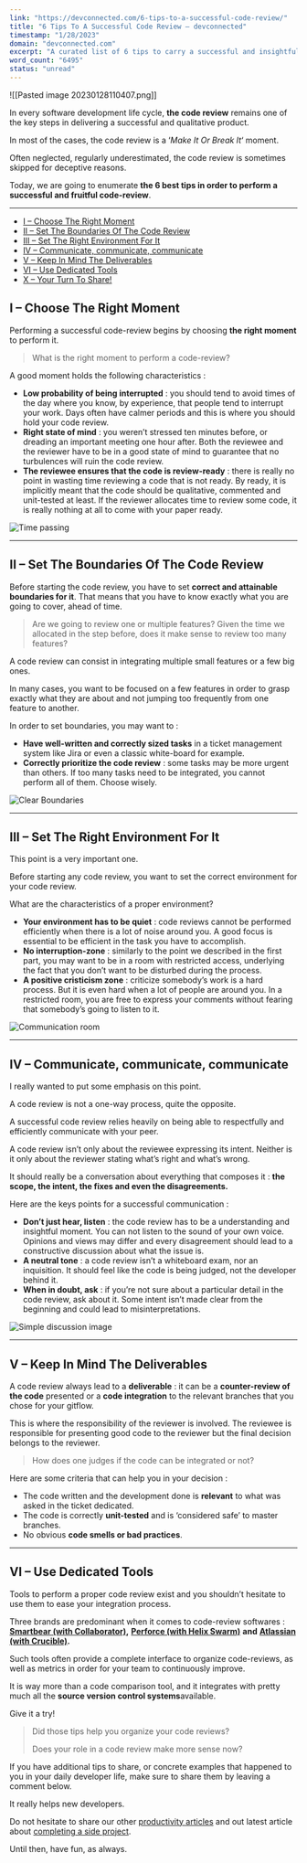 ```yaml
---
link: "https://devconnected.com/6-tips-to-a-successful-code-review/"
title: "6 Tips To A Successful Code Review – devconnected"
timestamp: "1/28/2023"
domain: "devconnected.com"
excerpt: "A curated list of 6 tips to carry a successful and insightful code review. Includes a short presentation of tools available."
word_count: "6495"
status: "unread"
---
```

![[Pasted image 20230128110407.png]]

In every software development life cycle, **the code review** remains one of the key steps in delivering a successful and qualitative product.

In most of the cases, the code review is a ‘*Make It Or Break It*‘ moment.

Often neglected, regularly underestimated, the code review is sometimes skipped for deceptive reasons.

Today, we are going to enumerate **the 6 best tips in order to perform a successful and fruitful code-review**.

---

-   [I – Choose The Right Moment](#I_Choose_The_Right_Moment "I – Choose The Right Moment")
-   [II – Set The Boundaries Of The Code Review](#II_Set_The_Boundaries_Of_The_Code_Review "II – Set The Boundaries Of The Code Review")
-   [III – Set The Right Environment For It](#III_Set_The_Right_Environment_For_It "III – Set The Right Environment For It")
-   [IV – Communicate, communicate, communicate](#IV_Communicate_communicate_communicate "IV – Communicate, communicate, communicate")
-   [V – Keep In Mind The Deliverables](#V_Keep_In_Mind_The_Deliverables "V – Keep In Mind The Deliverables")
-   [VI – Use Dedicated Tools](#VI_Use_Dedicated_Tools "VI – Use Dedicated Tools")
-   [X – Your Turn To Share!](#X_Your_Turn_To_Share "X – Your Turn To Share!")

## I – Choose The Right Moment

Performing a successful code-review begins by choosing **the right moment** to perform it.

> What is the right moment to perform a code-review?

A good moment holds the following characteristics :

-   **Low probability of being interrupted** : you should tend to avoid times of the day where you know, by experience, that people tend to interrupt your work. Days often have calmer periods and this is where you should hold your code review.
-   **Right state of mind** : you weren’t stressed ten minutes before, or dreading an important meeting one hour after. Both the reviewee and the reviewer have to be in a good state of mind to guarantee that no turbulences will ruin the code review.
-   **The reviewee ensures that the code is review-ready** : there is really no point in wasting time reviewing a code that is not ready. By ready, it is implicitly meant that the code should be qualitative, commented and unit-tested at least. If the reviewer allocates time to review some code, it is really nothing at all to come with your paper ready.

![Time passing](https://devconnected.com/wp-content/uploads/2019/04/djim-loic-69263-unsplash-1024x798.jpg)

---

## II – Set The Boundaries Of The Code Review

Before starting the code review, you have to set **correct and attainable boundaries for it**. That means that you have to know exactly what you are going to cover, ahead of time.

> Are we going to review one or multiple features? Given the time we allocated in the step before, does it make sense to review too many features?

A code review can consist in integrating multiple small features or a few big ones.

In many cases, you want to be focused on a few features in order to grasp exactly what they are about and not jumping too frequently from one feature to another.

In order to set boundaries, you may want to :

-   **Have well-written and correctly sized tasks** in a ticket management system like Jira or even a classic white-board for example.
-   **Correctly prioritize the code review** : some tasks may be more urgent than others. If too many tasks need to be integrated, you cannot perform all of them. Choose wisely.

![Clear Boundaries](https://devconnected.com/wp-content/uploads/2019/04/ben-hershey-589809-unsplash-1024x680.jpg)

---

## III – Set The Right Environment For It

This point is a very important one.

Before starting any code review, you want to set the correct environment for your code review.

What are the characteristics of a proper environment?

-   **Your environment has to be quiet** : code reviews cannot be performed efficiently when there is a lot of noise around you. A good focus is essential to be efficient in the task you have to accomplish.
-   **No interruption-zone** : similarly to the point we described in the first part, you may want to be in a room with restricted access, underlying the fact that you don’t want to be disturbed during the process.
-   **A positive cristicism zone** : criticize somebody’s work is a hard process. But it is even hard when a lot of people are around you. In a restricted room, you are free to express your comments without fearing that somebody’s going to listen to it.

![Communication room](https://images.unsplash.com/photo-1542744095-fcf48d80b0fd?ixlib=rb-1.2.1&ixid=eyJhcHBfaWQiOjEyMDd9&auto=format&fit=crop&w=1355&q=80)

---

## IV – Communicate, communicate, communicate

I really wanted to put some emphasis on this point.

A code review is not a one-way process, quite the opposite.

A successful code review relies heavily on being able to respectfully and efficiently communicate with your peer.

A code review isn’t only about the reviewee expressing its intent. Neither is it only about the reviewer stating what’s right and what’s wrong.

It should really be a conversation about everything that composes it : **the scope, the intent, the fixes and even the disagreements.**

Here are the keys points for a successful communication :

-   **Don’t just hear, listen** : the code review has to be a understanding and insightful moment. You can not listen to the sound of your own voice. Opinions and views may differ and every disagreement should lead to a constructive discussion about what the issue is.
-   **A neutral tone** : a code review isn’t a whiteboard exam, nor an inquisition. It should feel like the code is being judged, not the developer behind it.
-   **When in doubt, ask** : if you’re not sure about a particular detail in the code review, ask about it. Some intent isn’t made clear from the beginning and could lead to misinterpretations.

![Simple discussion image](https://images.unsplash.com/photo-1500565534308-0db60f7116f3?ixlib=rb-1.2.1&ixid=eyJhcHBfaWQiOjEyMDd9&auto=format&fit=crop&w=1350&q=80)

---

## V – Keep In Mind The Deliverables

A code review always lead to a **deliverable** : it can be a **counter-review of the code** presented or a **code integration** to the relevant branches that you chose for your gitflow.

This is where the responsibility of the reviewer is involved. The reviewee is responsible for presenting good code to the reviewer but the final decision belongs to the reviewer.

> How does one judges if the code can be integrated or not?

Here are some criteria that can help you in your decision :

-   The code written and the development done is **relevant** to what was asked in the ticket dedicated.
-   The code is correctly **unit-tested** and is ‘considered safe’ to master branches.
-   No obvious **code smells or bad practices**.

---

## VI – Use Dedicated Tools

Tools to perform a proper code review exist and you shouldn’t hesitate to use them to ease your integration process.

Three brands are predominant when it comes to code-review softwares : [**Smartbear (with Collaborator)**](https://smartbear.com/)**,** [**Perforce (with Helix Swarm)**](https://www.perforce.com/) **and** [**Atlassian (with Crucible)**](https://www.atlassian.com/)**.**

Such tools often provide a complete interface to organize code-reviews, as well as metrics in order for your team to continuously improve.

It is way more than a code comparison tool, and it integrates with pretty much all the **source version control systems**available.

Give it a try!

> Did those tips help you organize your code reviews?
> 
> Does your role in a code review make more sense now?

If you have additional tips to share, or concrete examples that happened to you in your daily developer life, make sure to share them by leaving a comment below.

It really helps new developers.

Do not hesitate to share our other [productivity articles](https://devconnected.com/category/productivity/) and out latest article about [completing a side project](https://devconnected.com/5-proven-ways-to-finish-your-side-project/).

Until then, have fun, as always.